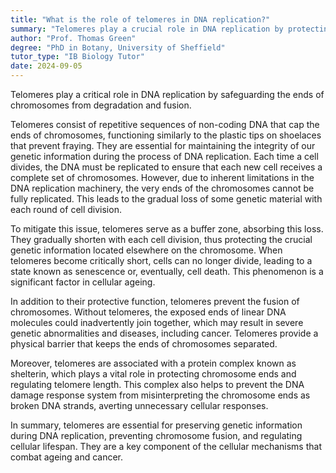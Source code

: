 ```yaml
---
title: "What is the role of telomeres in DNA replication?"
summary: "Telomeres play a crucial role in DNA replication by protecting the ends of chromosomes from degradation and fusion."
author: "Prof. Thomas Green"
degree: "PhD in Botany, University of Sheffield"
tutor_type: "IB Biology Tutor"
date: 2024-09-05
---
```


Telomeres play a critical role in DNA replication by safeguarding the ends of chromosomes from degradation and fusion.

Telomeres consist of repetitive sequences of non-coding DNA that cap the ends of chromosomes, functioning similarly to the plastic tips on shoelaces that prevent fraying. They are essential for maintaining the integrity of our genetic information during the process of DNA replication. Each time a cell divides, the DNA must be replicated to ensure that each new cell receives a complete set of chromosomes. However, due to inherent limitations in the DNA replication machinery, the very ends of the chromosomes cannot be fully replicated. This leads to the gradual loss of some genetic material with each round of cell division.

To mitigate this issue, telomeres serve as a buffer zone, absorbing this loss. They gradually shorten with each cell division, thus protecting the crucial genetic information located elsewhere on the chromosome. When telomeres become critically short, cells can no longer divide, leading to a state known as senescence or, eventually, cell death. This phenomenon is a significant factor in cellular ageing.

In addition to their protective function, telomeres prevent the fusion of chromosomes. Without telomeres, the exposed ends of linear DNA molecules could inadvertently join together, which may result in severe genetic abnormalities and diseases, including cancer. Telomeres provide a physical barrier that keeps the ends of chromosomes separated.

Moreover, telomeres are associated with a protein complex known as shelterin, which plays a vital role in protecting chromosome ends and regulating telomere length. This complex also helps to prevent the DNA damage response system from misinterpreting the chromosome ends as broken DNA strands, averting unnecessary cellular responses.

In summary, telomeres are essential for preserving genetic information during DNA replication, preventing chromosome fusion, and regulating cellular lifespan. They are a key component of the cellular mechanisms that combat ageing and cancer.
    